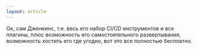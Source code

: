```yaml
---
layout: article
---
```

Ок, сам Дженкинс, т.е. весь его набор CI/CD инструментов
и все плагины, плюс возможность его самостоятельного развертывания, возможность хостить его где угодно, вот это все полностью бесплатно.
